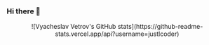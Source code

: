 ### Hi there 👋

<div align="center">
![Vyacheslav Vetrov's GitHub stats](https://github-readme-stats.vercel.app/api?username=justlcoder)
<!-- ![Vyacheslav Vetrov's GitHub stats](https://github-readme-stats.vercel.app/api?username=justlcoder&theme=default#gh-light-mode-only&hide=issues,contribs) -->
</div>
